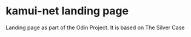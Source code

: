 # kamui-net landing page
<!--Dont forget to add credits for images-->
Landing page as part of the Odin Project. It is based on The Silver Case
